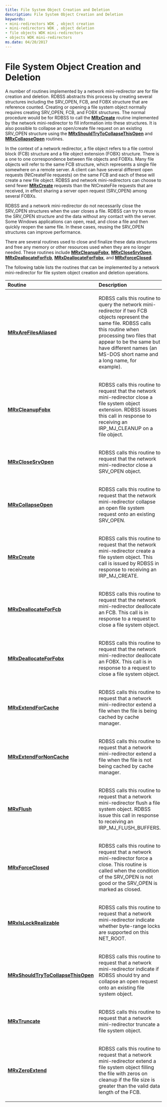 ```yaml
---
title: File System Object Creation and Deletion
description: File System Object Creation and Deletion
keywords:
- mini-redirectors WDK , object creation
- mini-redirectors WDK , object deletion
- file objects WDK mini-redirectors
- objects WDK mini-redirectors
ms.date: 04/20/2017
---
```


# File System Object Creation and Deletion


A number of routines implemented by a network mini-redirector are for file creation and deletion. RDBSS abstracts this process by creating several structures including the SRV\_OPEN, FCB, and FOBX structure that are reference counted. Creating or opening a file system object normally requires creating SRV\_OPEN, FCB, and FOBX structures. The normal procedure would be for RDBSS to call the [**MRxCreate**](./mrxcreate.md) routine implemented by the network mini-redirector to fill information into these structures. It is also possible to collapse an open/create file request on an existing SRV\_OPEN structure using the [**MRxShouldTryToCollapseThisOpen**](./mrxshouldtrytocollapsethisopen.md) and [**MRxCollapseOpen**](./mrxcollapseopen.md) routines.

In the context of a network redirector, a file object refers to a file control block (FCB) structure and a file object extension (FOBX) structure. There is a one to one correspondence between file objects and FOBXs. Many file objects will refer to the same FCB structure, which represents a single file somewhere on a remote server. A client can have several different open requests (NtCreateFile requests) on the same FCB and each of these will create a new file object. RDBSS and network mini-redirectors can choose to send fewer [**MRxCreate**](./mrxcreate.md) requests than the NtCreateFile requests that are received, in effect sharing a server open request (SRV\_OPEN) among several FOBXs.

RDBSS and a network mini-redirector do not necessarily close the SRV\_OPEN structures when the user closes a file. RDBSS can try to reuse the SRV\_OPEN structure and the data without any contact with the server. Some Windows applications can open, read, and close a file and then quickly reopen the same file. In these cases, reusing the SRV\_OPEN structures can improve performance.

There are several routines used to close and finalize these data structures and free any memory or other resources used when they are no longer needed. These routines include [**MRxCleanupFobx**](/previous-versions/windows/hardware/drivers/ff549841(v=vs.85)), [**MRxCloseSrvOpen**](/windows-hardware/drivers/ddi/mrx/nc-mrx-pmrx_calldown), [**MRxDeallocateForFcb**](/windows-hardware/drivers/ddi/mrx/nc-mrx-pmrx_deallocate_for_fcb), [**MRxDeallocateForFobx**](/windows-hardware/drivers/ddi/mrx/nc-mrx-pmrx_deallocate_for_fobx), and [**MRxForceClosed**](/windows-hardware/drivers/ddi/mrx/nc-mrx-pmrx_forceclosed_calldown).

The following table lists the routines that can be implemented by a network mini-redirector for file system object creation and deletion operations.

<table>
<colgroup>
<col width="50%" />
<col width="50%" />
</colgroup>
<thead>
<tr class="header">
<th align="left">Routine</th>
<th align="left">Description</th>
</tr>
</thead>
<tbody>
<tr class="odd">
<td align="left"><a href="/windows-hardware/drivers/ddi/mrx/nc-mrx-pmrx_chkfcb_calldown" data-raw-source="[&lt;strong&gt;MRxAreFilesAliased&lt;/strong&gt;](/windows-hardware/drivers/ddi/mrx/nc-mrx-pmrx_chkfcb_calldown)"><strong>MRxAreFilesAliased</strong></a></td>
<td align="left"><p>RDBSS calls this routine to query the network mini-redirector if two FCB objects represent the same file. RDBSS calls this routine when processing two files that appear to be the same but have different names (an MS-DOS short name and a long name, for example).</p></td>
</tr>
<tr class="even">
<td align="left"><a href="/previous-versions/windows/hardware/drivers/ff549841(v=vs.85)" data-raw-source="[&lt;strong&gt;MRxCleanupFobx&lt;/strong&gt;](/previous-versions/windows/hardware/drivers/ff549841(v=vs.85))"><strong>MRxCleanupFobx</strong></a></td>
<td align="left"><p>RDBSS calls this routine to request that the network mini-redirector close a file system object extension. RDBSS issues this call in response to receiving an IRP_MJ_CLEANUP on a file object.</p></td>
</tr>
<tr class="odd">
<td align="left"><a href="/windows-hardware/drivers/ddi/mrx/nc-mrx-pmrx_calldown" data-raw-source="[&lt;strong&gt;MRxCloseSrvOpen&lt;/strong&gt;](/windows-hardware/drivers/ddi/mrx/nc-mrx-pmrx_calldown)"><strong>MRxCloseSrvOpen</strong></a></td>
<td align="left"><p>RDBSS calls this routine to request that the network mini-redirector close a SRV_OPEN object.</p></td>
</tr>
<tr class="even">
<td align="left"><a href="/windows-hardware/drivers/ifs/mrxcollapseopen" data-raw-source="[&lt;strong&gt;MRxCollapseOpen&lt;/strong&gt;](./mrxcollapseopen.md)"><strong>MRxCollapseOpen</strong></a></td>
<td align="left"><p>RDBSS calls this routine to request that the network mini-redirector collapse an open file system request onto an existing SRV_OPEN.</p></td>
</tr>
<tr class="odd">
<td align="left"><a href="/windows-hardware/drivers/ifs/mrxcreate" data-raw-source="[&lt;strong&gt;MRxCreate&lt;/strong&gt;](./mrxcreate.md)"><strong>MRxCreate</strong></a></td>
<td align="left"><p>RDBSS calls this routine to request that the network mini-redirector create a file system object. This call is issued by RDBSS in response to receiving an IRP_MJ_CREATE.</p></td>
</tr>
<tr class="even">
<td align="left"><a href="/windows-hardware/drivers/ddi/mrx/nc-mrx-pmrx_deallocate_for_fcb" data-raw-source="[&lt;strong&gt;MRxDeallocateForFcb&lt;/strong&gt;](/windows-hardware/drivers/ddi/mrx/nc-mrx-pmrx_deallocate_for_fcb)"><strong>MRxDeallocateForFcb</strong></a></td>
<td align="left"><p>RDBSS calls this routine to request that the network mini-redirector deallocate an FCB. This call is in response to a request to close a file system object.</p></td>
</tr>
<tr class="odd">
<td align="left"><a href="/windows-hardware/drivers/ddi/mrx/nc-mrx-pmrx_deallocate_for_fobx" data-raw-source="[&lt;strong&gt;MRxDeallocateForFobx&lt;/strong&gt;](/windows-hardware/drivers/ddi/mrx/nc-mrx-pmrx_deallocate_for_fobx)"><strong>MRxDeallocateForFobx</strong></a></td>
<td align="left"><p>RDBSS calls this routine to request that the network mini-redirector deallocate an FOBX. This call is in response to a request to close a file system object.</p></td>
</tr>
<tr class="even">
<td align="left"><a href="/windows-hardware/drivers/ddi/mrx/nc-mrx-pmrx_extendfile_calldown" data-raw-source="[&lt;strong&gt;MRxExtendForCache&lt;/strong&gt;](/windows-hardware/drivers/ddi/mrx/nc-mrx-pmrx_extendfile_calldown)"><strong>MRxExtendForCache</strong></a></td>
<td align="left"><p>RDBSS calls this routine to request that a network mini-redirector extend a file when the file is being cached by cache manager.</p></td>
</tr>
<tr class="odd">
<td align="left"><a href="/windows-hardware/drivers/ifs/mrxextendfornoncache" data-raw-source="[&lt;strong&gt;MRxExtendForNonCache&lt;/strong&gt;](./mrxextendfornoncache.md)"><strong>MRxExtendForNonCache</strong></a></td>
<td align="left"><p>RDBSS calls this routine to request that a network mini-redirector extend a file when the file is not being cached by cache manager.</p></td>
</tr>
<tr class="even">
<td align="left"><a href="/windows-hardware/drivers/ifs/mrxflush" data-raw-source="[&lt;strong&gt;MRxFlush&lt;/strong&gt;](./mrxflush.md)"><strong>MRxFlush</strong></a></td>
<td align="left"><p>RDBSS calls this routine to request that a network mini-redirector flush a file system object. RDBSS issue this call in response to receiving an IRP_MJ_FLUSH_BUFFERS.</p></td>
</tr>
<tr class="odd">
<td align="left"><a href="/windows-hardware/drivers/ddi/mrx/nc-mrx-pmrx_forceclosed_calldown" data-raw-source="[&lt;strong&gt;MRxForceClosed&lt;/strong&gt;](/windows-hardware/drivers/ddi/mrx/nc-mrx-pmrx_forceclosed_calldown)"><strong>MRxForceClosed</strong></a></td>
<td align="left"><p>RDBSS calls this routine to request that a network mini-redirector force a close. This routine is called when the condition of the SRV_OPEN is not good or the SRV_OPEN is marked as closed.</p></td>
</tr>
<tr class="even">
<td align="left"><a href="/windows-hardware/drivers/ddi/mrx/nc-mrx-pmrx_is_lock_realizable" data-raw-source="[&lt;strong&gt;MRxIsLockRealizable&lt;/strong&gt;](/windows-hardware/drivers/ddi/mrx/nc-mrx-pmrx_is_lock_realizable)"><strong>MRxIsLockRealizable</strong></a></td>
<td align="left"><p>RDBSS calls this routine to request that a network mini-redirector indicate whether byte-range locks are supported on this NET_ROOT.</p></td>
</tr>
<tr class="odd">
<td align="left"><a href="/windows-hardware/drivers/ifs/mrxshouldtrytocollapsethisopen" data-raw-source="[&lt;strong&gt;MRxShouldTryToCollapseThisOpen&lt;/strong&gt;](./mrxshouldtrytocollapsethisopen.md)"><strong>MRxShouldTryToCollapseThisOpen</strong></a></td>
<td align="left"><p>RDBSS calls this routine to request that a network mini-redirector indicate if RDBSS should try and collapse an open request onto an existing file system object.</p></td>
</tr>
<tr class="even">
<td align="left"><a href="/windows-hardware/drivers/ifs/mrxtruncate" data-raw-source="[&lt;strong&gt;MRxTruncate&lt;/strong&gt;](./mrxtruncate.md)"><strong>MRxTruncate</strong></a></td>
<td align="left"><p>RDBSS calls this routine to request that a network mini-redirector truncate a file system object.</p></td>
</tr>
<tr class="odd">
<td align="left"><a href="/windows-hardware/drivers/ifs/mrxzeroextend" data-raw-source="[&lt;strong&gt;MRxZeroExtend&lt;/strong&gt;](./mrxzeroextend.md)"><strong>MRxZeroExtend</strong></a></td>
<td align="left"><p>RDBSS calls this routine to request that a network mini-redirector extend a file system object filling the file with zeros on cleanup if the file size is greater than the valid data length of the FCB.</p></td>
</tr>
</tbody>
</table>

 

